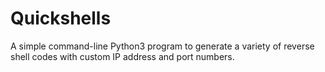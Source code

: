 # Quickshells
A simple command-line Python3 program to generate a variety of reverse shell codes with custom IP address and port numbers.
